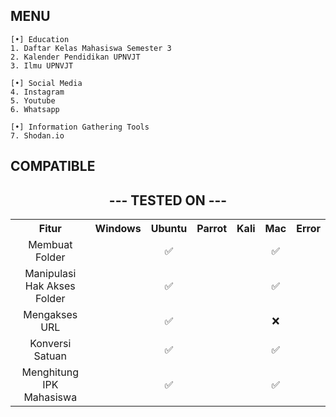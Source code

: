 ## MENU

```
[•] Education
1. Daftar Kelas Mahasiswa Semester 3
2. Kalender Pendidikan UPNVJT
3. Ilmu UPNVJT

[•] Social Media
4. Instagram
5. Youtube
6. Whatsapp

[•] Information Gathering Tools
7. Shodan.io
```

## COMPATIBLE
<!DOCTYPE html>
<html>
<body>

<h2 align="center">--- TESTED ON ---</h2>

<table style="width:100%" align="center">
  <tr align="center">
    <th>Fitur</th>
    <th>Windows</th>
    <th>Ubuntu</th>
    <th>Parrot</th>
    <th>Kali</th>
    <th>Mac</th>
    <th>Error</th>
  </tr>
  <tr align="center">
    <td>Membuat Folder</td>
    <td></td>
    <td>✅</td>
    <td></td>
    <td></td>
    <td>✅</td>
    <td></td>
  </tr>
  <tr align="center">
    <td>Manipulasi Hak Akses Folder</td>
    <td></td>
    <td>✅</td>
    <td></td>
    <td></td>
    <td>✅</td>
    <td></td>
  </tr>
  <tr align="center">
  	<td>Mengakses URL</td>
    <td></td>
    <td>✅</td>
    <td></td>
    <td></td>
    <td>❌</td>
    <td></td>
  </tr>
  <tr align="center">
  	<td>Konversi Satuan</td>
    <td></td>
    <td>✅</td>
    <td></td>
    <td></td>
    <td>✅</td>
    <td></td>
  </tr>
  <tr align="center">
  	<td>Menghitung IPK Mahasiswa</td>
    <td></td>
    <td>✅</td>
    <td></td>
    <td></td>
    <td>✅</td>
    <td></td>
  </tr>
  
  </tr>
</table>
</body>
</html>


